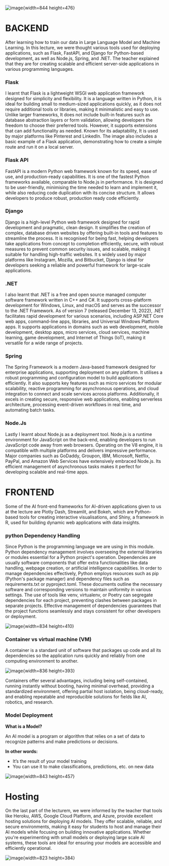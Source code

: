 ![image](uploads/723217af99698462f1d3cadba4d39f62/image.png){width=844 height=476}

# BACKEND

After learning how to train our data in Large Language Model and Machine Learning. In this lecture, we were thought various tools used for deploying applications, such as Flask, FastAPI, and Django for Python-based development, as well as Node.js, Spring, and .NET. The teacher explained that they are for creating scalable and efficient server-side applications in various programming languages. 

### Flask 

I learnt that Flask is a lightweight WSGI web application framework designed for simplicity and flexibility. It is a language written in Python, it is ideal for building small to medium-sized applications quickly, as it does not require additional tools or libraries, making it minimalistic and easy to use. Unlike larger frameworks, It does not include built-in features such as database abstraction layers or form validation, allowing developers the freedom to choose their preferred tools. However, it supports extensions that can add functionality as needed. Known for its adaptability, It is used by major platforms like Pinterest and LinkedIn. The image also includes a basic example of a Flask application, demonstrating how to create a simple route and run it on a local server. 

### Flask API 

FastAPI is a modern Python web framework known for its speed, ease of use, and production-ready capabilities. It is one of the fastest Python frameworks available, comparable to Node.js in performance. It is designed to be user-friendly, minimising the time needed to learn and implement it, while also reducing code duplication with its concise structure. It allows developers to produce robust, production ready code efficiently. 

### Django 

Django is a high-level Python web framework designed for rapid development and pragmatic, clean design. It simplifies the creation of complex, database driven websites by offering built-in tools and features to streamline the process. It is recognised for being fast, helping developers take applications from concept to completion efficiently, secure, with robust measures to prevent common security issues, and scalable, making it suitable for handling high-traffic websites. It s widely used by major platforms like Instagram, Mozilla, and Bitbucket, Django is ideal for developers seeking a reliable and powerful framework for large-scale applications.

### .NET

I also learnt that .NET is a free and open source managed computer software framework written in C++ and C#. It supports cross-platform development for Windows, Linux, and macOS and serves as the successor to the .NET Framework. As of version 7 (released December 13, 2022), .NET facilitates rapid development for various scenarios, including ASP.NET Core web apps, command-line apps, libraries, and Universal Windows Platform apps. It supports applications in domains such as web development, mobile development, desktop apps, micro services, cloud services, machine learning, game development, and Internet of Things (IoT), making it versatile for a wide range of projects.

### Spring

The Spring Framework is a modern Java-based framework designed for enterprise applications, supporting deployment on any platform. It utilises a robust programming and configuration model to build applications efficiently. It also supports key features such as micro services for modular scalability, reactive programming for asynchronous operations, and cloud integration to connect and scale services across platforms. Additionally, it excels in creating secure, responsive web applications, enabling serverless architecture, processing event-driven workflows in real time, and automating batch tasks. 

### Node.Js

Lastly I learnt about Node.js as a deployment tool. Node.js is a runtime environment for JavaScript on the back-end, enabling developers to run JavaScript code away from web browsers. Operating on the V8 engine, it is compatible with multiple platforms and delivers impressive performance. Major companies such as GoDaddy, Groupon, IBM, Microsoft, Netflix, PayPal, and Amazon Web Services have extensively embraced Node.js. Its efficient management of asynchronous tasks makes it perfect for developing scalable and real-time apps. 

# FRONTEND

Some of the AI front-end frameworks for AI-driven applications given to us at the lecture are Plotly Dash, Streamlit, and Bokeh, which are Python-based tools for creating interactive visualisations, and Shiny, a framework in R, used for building dynamic web applications with data insights.

### python Dependency Handling

Since Python is the programming language we are using in this module. Python dependency management involves overseeing the external libraries or modules essential for a Python project's operation. Dependencies are usually software components that offer extra functionalities like data handling, webpage creation, or artificial intelligence capabilities. In order to manage dependencies effectively, Python employs resources such as pip (Python's package manager) and dependency files such as requirements.txt or pyproject.toml. These documents outline the necessary software and corresponding versions to maintain uniformity in various settings. The use of tools like venv, virtualenv, or Poetry can segregate dependencies for each project, preventing clashes between packages in separate projects. Effective management of dependencies guarantees that the project functions seamlessly and stays consistent for other developers or deployment.

![image](uploads/41671d87ba7426bf5fcb077fd47d9b99/image.png){width=834 height=410}

### Container vs virtual machine (VM)

A container is a standard unit of software that packages up code and all its dependencies so the application runs quickly and reliably from one computing environment to another. 

![image](uploads/f26bd06d6f97fa41d8f6fad34f94ee90/image.png){width=836 height=393}

Containers offer several advantages, including being self-contained, running instantly without booting, having minimal overhead, providing a standardized environment, offering partial host isolation, being cloud-ready, and enabling repeatable and reproducible solutions for fields like AI, robotics, and research.

### Model Deployment 

**What is a Model?**

An AI model is a program or algorithm that relies on a set of data to recognize patterns and make predictions or decisions.

**In other words:** 

- It’s the result of your model training
- You can use it to make classifications, predictions, etc. on new data 

![image](uploads/97679b6104bbc73848472420e85cbc06/image.png){width=843 height=457}

# Hosting

On the last part of the lecturem, we were informed by the teacher that tools like Heroku, AWS, Google Cloud Platform, and Azure, provide excellent hosting solutions for deploying AI models. They offer scalable, reliable, and secure environments, making it easy for students to host and manage their AI models while focusing on building innovative applications. Whether you're experimenting with small models or deploying large scale AI systems, these tools are ideal for ensuring your models are accessible and efficiently operational.

![image](uploads/1ed8c68dba9636ce90024fe53971f02b/image.png){width=823 height=384}
